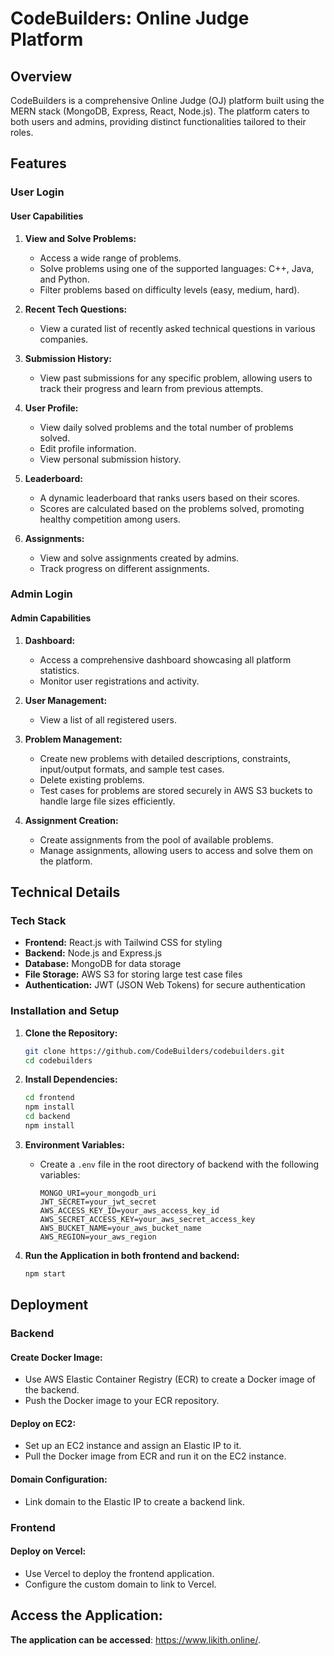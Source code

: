 # CodeBuilders: Online Judge Platform

## Overview

CodeBuilders is a comprehensive Online Judge (OJ) platform built using the MERN stack (MongoDB, Express, React, Node.js). The platform caters to both users and admins, providing distinct functionalities tailored to their roles.

## Features

### User Login

#### User Capabilities

1. **View and Solve Problems:**
   - Access a wide range of problems.
   - Solve problems using one of the supported languages: C++, Java, and Python.
   - Filter problems based on difficulty levels (easy, medium, hard).

2. **Recent Tech Questions:**
   - View a curated list of recently asked technical questions in various companies.

3. **Submission History:**
   - View past submissions for any specific problem, allowing users to track their progress and learn from previous attempts.

4. **User Profile:**
   - View daily solved problems and the total number of problems solved.
   - Edit profile information.
   - View personal submission history.

5. **Leaderboard:**
   - A dynamic leaderboard that ranks users based on their scores.
   - Scores are calculated based on the problems solved, promoting healthy competition among users.

6. **Assignments:**
   - View and solve assignments created by admins.
   - Track progress on different assignments.

### Admin Login

#### Admin Capabilities

1. **Dashboard:**
   - Access a comprehensive dashboard showcasing all platform statistics.
   - Monitor user registrations and activity.

2. **User Management:**
   - View a list of all registered users.

3. **Problem Management:**
   - Create new problems with detailed descriptions, constraints, input/output formats, and sample test cases.
   - Delete existing problems.
   - Test cases for problems are stored securely in AWS S3 buckets to handle large file sizes efficiently.

4. **Assignment Creation:**
   - Create assignments from the pool of available problems.
   - Manage assignments, allowing users to access and solve them on the platform.

## Technical Details

### Tech Stack

- **Frontend:** React.js with Tailwind CSS for styling
- **Backend:** Node.js and Express.js
- **Database:** MongoDB for data storage
- **File Storage:** AWS S3 for storing large test case files
- **Authentication:** JWT (JSON Web Tokens) for secure authentication

### Installation and Setup

1. **Clone the Repository:**
   ```bash
   git clone https://github.com/CodeBuilders/codebuilders.git
   cd codebuilders
   ```

2. **Install Dependencies:**
   ```bash
   cd frontend
   npm install
   cd backend  
   npm install
   ```

3. **Environment Variables:**
   - Create a `.env` file in the root directory of backend with the following variables:
     ```plaintext
     MONGO_URI=your_mongodb_uri
     JWT_SECRET=your_jwt_secret
     AWS_ACCESS_KEY_ID=your_aws_access_key_id
     AWS_SECRET_ACCESS_KEY=your_aws_secret_access_key
     AWS_BUCKET_NAME=your_aws_bucket_name
     AWS_REGION=your_aws_region
     ```

4. **Run the Application in both frontend and backend:**
   ```bash
   npm start 
   ```



## Deployment
### Backend
#### Create Docker Image:
- Use AWS Elastic Container Registry (ECR) to create a Docker image of the backend.
- Push the Docker image to your ECR repository.

#### Deploy on EC2:
- Set up an EC2 instance and assign an Elastic IP to it.
- Pull the Docker image from ECR and run it on the EC2 instance.
  
#### Domain Configuration:
- Link  domain to the Elastic IP to create a backend link.

### Frontend
#### Deploy on Vercel:
- Use Vercel to deploy the frontend application.
- Configure the custom domain to link to Vercel.

## Access the Application:
**The application can be accessed**: https://www.likith.online/.

